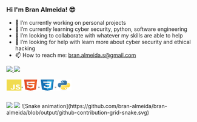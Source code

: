 ### Hi I'm Bran Almeida! 😎

- 🔭 I’m currently working on personal projects
- 🌱 I’m currently learning cyber security, python, software engineering
- 👯 I’m looking to collaborate with whatever my skills are able to help
- 🤔 I’m looking for help with learn more about cyber security and ethical hacking
- 📫 How to reach me: bran.almeida.s@gmail.com

<div>
  <a href="https://github.com/bran-almeida">
  <img height="180em" src="https://github-readme-stats.vercel.app/api?username=bran-almeida&show_icons=true&theme=highcontrast&include_all_commits=true&count_private=true"/>
  <img height="180em" src="https://github-readme-stats.vercel.app/api/top-langs/?username=bran-almeida&layout=compact&langs_count=7&theme=highcontrast"/>
</div>
<div style="display: inline_block"><br>
  <img align="center" alt="Rafa-Js" height="30" width="40" src="https://raw.githubusercontent.com/devicons/devicon/master/icons/javascript/javascript-plain.svg">
  <img align="center" alt="Rafa-HTML" height="30" width="40" src="https://raw.githubusercontent.com/devicons/devicon/master/icons/html5/html5-original.svg">
  <img align="center" alt="Rafa-CSS" height="30" width="40" src="https://raw.githubusercontent.com/devicons/devicon/master/icons/css3/css3-original.svg">
  <img align="center" alt="Rafa-Python" height="30" width="40" src="https://raw.githubusercontent.com/devicons/devicon/master/icons/python/python-original.svg">
</div>
  
  ##  

<div>
<a href="https://www.linkedin.com/in/bran-almeida" target="_blank"><img src="https://img.shields.io/badge/-LinkedIn-%230077B5?style=for-the-badge&logo=linkedin&logoColor=white" target="_blank"></a>
<img src="https://img.shields.io/badge/Twitter-1DA1F2?style=for-the-badge&logo=twitter&logoColor=white" target="_blank">
![Snake animation](https://github.com/bran-almeida/bran-almeida/blob/output/github-contribution-grid-snake.svg)
</div>

